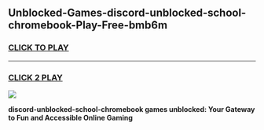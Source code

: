 
## Unblocked-Games-discord-unblocked-school-chromebook-Play-Free-bmb6m
<h3>
<a href="https://premium76.site?title=discord-unblocked-school-chromebook&ref=21A">CLICK TO PLAY</a></h3>
<hr>

<h3>
<a href="https://premium76.site?title=discord-unblocked-school-chromebook&ref=21A">CLICK 2 PLAY</a>
  
</h3>

<a href="https://premium76.site?title=discord-unblocked-school-chromebook&ref=21A"><img src="https://clearcache.store/games.png"></a>


**discord-unblocked-school-chromebook games unblocked: Your Gateway to Fun and Accessible Online Gaming**
